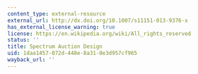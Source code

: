 ```yaml
---
content_type: external-resource
external_url: http://dx.doi.org/10.1007/s11151-013-9376-x
has_external_license_warning: true
license: https://en.wikipedia.org/wiki/All_rights_reserved
status: ''
title: Spectrum Auction Design
uid: 1daa1457-072d-448e-8a31-0e3d957cf965
wayback_url: ''
---
```

